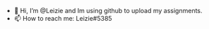 - 👋 Hi, I’m @Leizie and Im using github to upload my assignments.
- 📫 How to reach me: Leizie#5385

<!---
Leizie/Leizie is a ✨ special ✨ repository because its `README.md` (this file) appears on your GitHub profile.
You can click the Preview link to take a look at your changes.
--->
